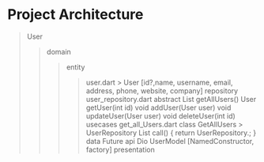 # Project Architecture

> User
> > domain
> > > entity
> > > > user.dart > User [id?,name, username, email, address, phone, website, company] 
> > > repository
> > > > user_repository.dart abstract
> List<User> getAllUsers()
> User getUser(int id)
> void addUser(User user)
> void updateUser(User user)
> void deleteUser(int id)
> > > usecases
> get_all_Users.dart
> class GetAllUsers > UserRepository 
> List<User> call() {
>   return UserRepository.;
> }
> > data
> > > Future
> > > api
> > > Dio
> > > UserModel [NamedConstructor, factory]
> > presentation
